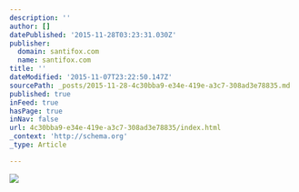 ```yaml
---
description: ''
author: []
datePublished: '2015-11-28T03:23:31.030Z'
publisher:
  domain: santifox.com
  name: santifox.com
title: ''
dateModified: '2015-11-07T23:22:50.147Z'
sourcePath: _posts/2015-11-28-4c30bba9-e34e-419e-a3c7-308ad3e78835.md
published: true
inFeed: true
hasPage: true
inNav: false
url: 4c30bba9-e34e-419e-a3c7-308ad3e78835/index.html
_context: 'http://schema.org'
_type: Article

---
```

![](http://payload158.cargocollective.com/1/0/3626/5464706/7993049475_6b307988ca_b_o.jpg)